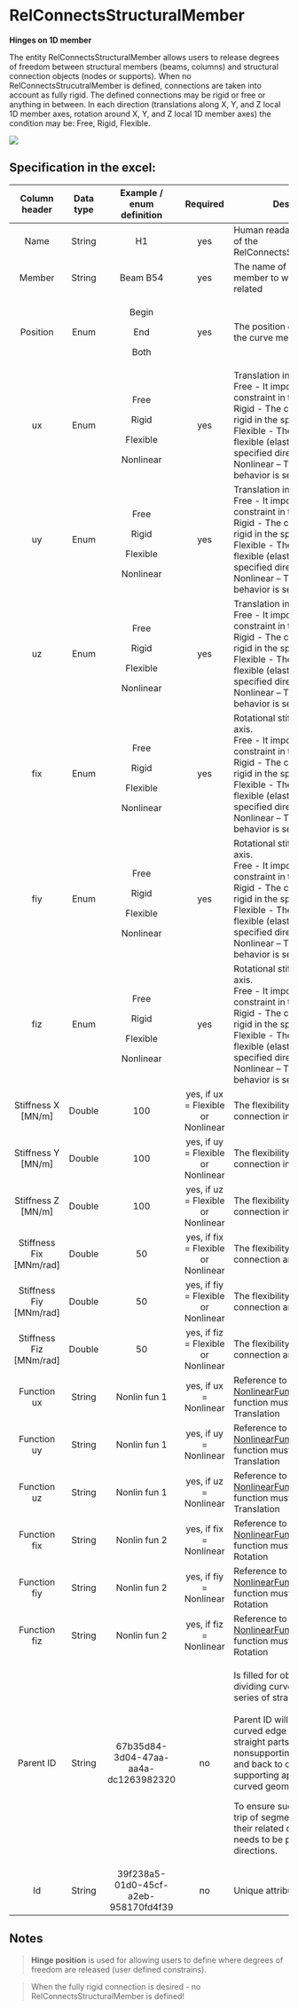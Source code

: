 # RelConnectsStructuralMember

**Hinges on 1D member**

The entity RelConnectsStructuralMember allows users to release degrees of freedom between structural members (beams, columns) and structural connection objects (nodes or supports). When no RelConnectsStrucutralMember is defined, connections are taken into account as fully rigid. The defined connections may be rigid or free or anything in between. In each direction (translations along X, Y, and Z local 1D member axes, rotation around X, Y, and Z local 1D member axes) the condition may be: Free, Rigid, Flexible.

![](../.gitbook/assets/22\_relconnectsstructuralmember.png)

## Specification in the excel:

| Column header| Data type | Example / enum definition | Required | Description |
| :---------------------------: | :--------------: | :--------------------------------------------------: | :--------------------: | ---------------------------------------------------------------------------------------------------------------------------------------------------------------------------------------------------------------------------------------------------------------------------------------------------------------------------------------------------------------------------------------------------------------------- |
|              Name             |      String      |                          H1                          |           yes          | Human readable unique name of the RelConnectsStrucutralMember                                                                                                                                                                                                                                                                                                                                                          |
|             Member            |      String      |                       Beam B54                       |           yes          | The name of the curve member to which is hinge related                                                                                                                                                                                                                                                                                                                                                                 |
|            Position           |       Enum       |    <p>Begin</p><p></p><p>End</p><p></p><p>Both</p>   |           yes          | The position of the hinge on the curve member. \*see notes                                                                                                                                                                                                                                                                                                                                                             |
|               ux              |       Enum       | <p>Free</p><p></p><p>Rigid</p><p></p><p>Flexible</p>Nonlinear |           yes          | Translation in X direction.<br>Free - It imposes no constraint in the direction.<br>Rigid - The connection in fully rigid in the specified direction.<br>Flexible - The connection is flexible (elastic) in the specified direction.<br>Nonlinear – The connection’s behavior is set by a function                                                                                                           |
|               uy              |       Enum       | <p>Free</p><p></p><p>Rigid</p><p></p><p>Flexible</p>Nonlinear |           yes          | Translation in Y direction.<br>Free - It imposes no constraint in the direction.<br>Rigid - The connection in fully rigid in the specified direction.<br>Flexible - The connection is flexible (elastic) in the specified direction.<br>Nonlinear – The connection’s behavior is set by a function                                                                                                             |
|               uz              |       Enum       | <p>Free</p><p></p><p>Rigid</p><p></p><p>Flexible</p>Nonlinear |           yes          | Translation in Z direction.<br>Free - It imposes no constraint in the direction.<br>Rigid - The connection in fully rigid in the specified direction.<br>Flexible - The connection is flexible (elastic) in the specified direction.<br>Nonlinear – The connection’s behavior is set by a function                                                                                                           |
|              fix              |       Enum       | <p>Free</p><p></p><p>Rigid</p><p></p><p>Flexible</p>Nonlinear |           yes          | Rotational stiffness around X axis.<br>Free - It imposes no constraint in the direction.<br>Rigid - The connection in fully rigid in the specified direction.<br>Flexible - The connection is flexible (elastic) in the specified direction.<br>Nonlinear – The connection’s behavior is set by a function                                                                                                                                                                                                                                                                                                        |
|              fiy              |       Enum       | <p>Free</p><p></p><p>Rigid</p><p></p><p>Flexible</p>Nonlinear |           yes          | Rotational stiffness around Y axis.<br>Free - It imposes no constraint in the direction.<br>Rigid - The connection in fully rigid in the specified direction.<br>Flexible - The connection is flexible (elastic) in the specified direction.<br>Nonlinear – The connection’s behavior is set by a function                                                                                                                                                                                                                                                                                                         |
|              fiz              |       Enum       | <p>Free</p><p></p><p>Rigid</p><p></p><p>Flexible</p>Nonlinear |           yes          | Rotational stiffness around Z axis.<br>Free - It imposes no constraint in the direction.<br>Rigid - The connection in fully rigid in the specified direction.<br>Flexible - The connection is flexible (elastic) in the specified direction.<br>Nonlinear – The connection’s behavior is set by a function                                                                                                                                                                                                                                                                                                   |
|      Stiffness X \[MN/m]      |      Double      |                          100                         |  yes, if ux = Flexible or Nonlinear | The flexibility of the connection in X direction                                                                                                                                                                                                                                                                                                                                                                       |
|      Stiffness Y \[MN/m]      |      Double      |                          100                         |  yes, if uy = Flexible or Nonlinear| The flexibility of the connection in Y direction                                                                                                                                                                                                                                                                                                                                                                       |
|      Stiffness Z \[MN/m]      |      Double      |                          100                         |  yes, if uz = Flexible or Nonlinear| The flexibility of the connection in Z direction                                                                                                                                                                                                                                                                                                                                                                       |
|    Stiffness Fix \[MNm/rad]   |      Double      |                          50                          | yes, if fix = Flexible or Nonlinear| The flexibility in rotation of the connection around local X axis                                                                                                                                                                                                                                                                                                                                                      |
|    Stiffness Fiy \[MNm/rad]   |      Double      |                          50                          | yes, if fiy = Flexible or Nonlinear| The flexibility in rotation of the connection around local Y axis                                                                                                                                                                                                                                                                                                                                                      |
|    Stiffness Fiz \[MNm/rad]   |      Double      |                          50                          | yes, if fiz = Flexible or Nonlinear| The flexibility in rotation of the connection around local Z axis                                                                                                                                                                                                                                                                                                                                                      |
| Function ux | String | Nonlin fun 1 | yes, if ux = Nonlinear | Reference to object [NonlinearFunction](../supports-and-hinges/nonlinearfunction.md). Nonlinear function must be of type Translation |
| Function uy | String | Nonlin fun 1 | yes, if uy = Nonlinear | Reference to object [NonlinearFunction](../supports-and-hinges/nonlinearfunction.md). Nonlinear function must be of type Translation |
| Function uz | String | Nonlin fun 1 | yes, if uz = Nonlinear | Reference to object [NonlinearFunction](../supports-and-hinges/nonlinearfunction.md). Nonlinear function must be of type Translation |
| Function fix | String | Nonlin fun 2 | yes, if fix = Nonlinear | Reference to object [NonlinearFunction](../supports-and-hinges/nonlinearfunction.md). Nonlinear function must be of type Rotation |
| Function fiy | String | Nonlin fun 2 | yes, if fiy = Nonlinear | Reference to object [NonlinearFunction](../supports-and-hinges/nonlinearfunction.md). Nonlinear function must be of type Rotation |
| Function fiz | String | Nonlin fun 2 | yes, if fiz = Nonlinear | Reference to object [NonlinearFunction](../supports-and-hinges/nonlinearfunction.md). Nonlinear function must be of type Rotation |
|           Parent ID           |      String      |         67b35d84-3d04-47aa-aa4a-dc1263982320         |           no           | <p>Is filled for objects created be dividing curved geometry to series of straight line objects.<br><br>Parent ID will ensure that curved edge is imported as straight parts to nonsupporting application, and back to original supporting application as curved geometry.</p><p>To ensure successful round trip of segmented objects and their related objects, Parent ID needs to be present in both directions.</p> |
|               Id              |      String      |         39f238a5-01d0-45cf-a2eb-958170fd4f39         |           no           | Unique attribute designation                                                                                                                                                                                                                                                                                                                                                                                           |

## Notes

>**Hinge position** is used for allowing users to define where degrees of freedom are released (user defined constrains).

>When the fully rigid connection is desired - no RelConnectsStructuralMember is defined!